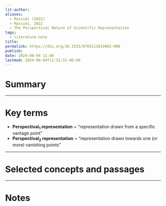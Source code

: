 ```yaml
---
lit-author: 
aliases:
  - Massimi (2022)
  - Massimi, 2022
  - The Perspectival Nature of Scientific Representaiton
tags:
  - literature-note
title: 
permalink: https://doi.org/10.1515/9783111019802-008
publish: 
date: 2024-08-04 11:46
lastmod: 2024-08-04T11:52:52-06:00
---
```

# Summary

---
# Key terms

- **Perspectival$_1$ representation** = “representation drawn from a specific vantage point”
- **Perspectival$_2$ representation** = “representation drawn towards one (or more) vanishing points”

---
# Selected concepts and passages

---
# Notes